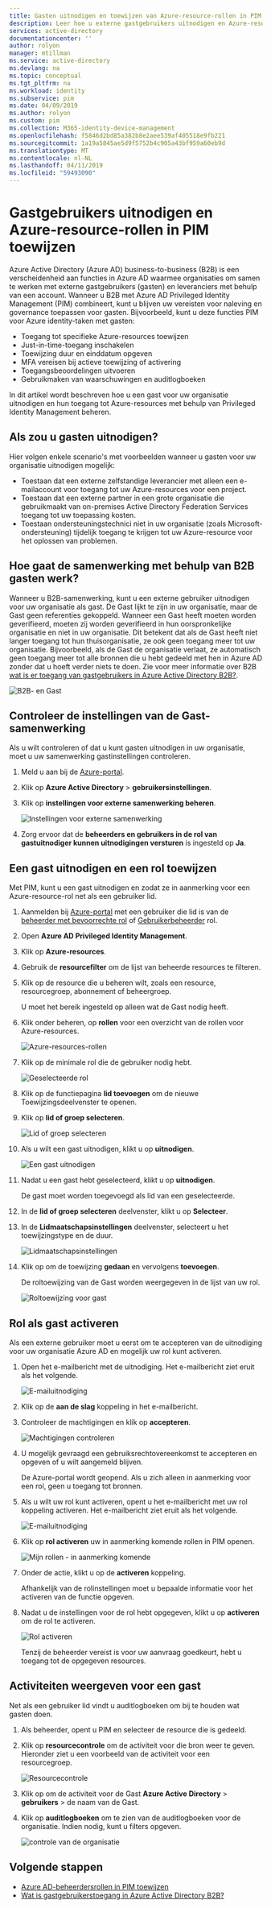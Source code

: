 ```yaml
---
title: Gasten uitnodigen en toewijzen van Azure-resource-rollen in PIM - Azure Active Directory | Microsoft Docs
description: Leer hoe u externe gastgebruikers uitnodigen en Azure-resource-rollen in Azure AD Privileged Identity Management (PIM) toe te wijzen.
services: active-directory
documentationcenter: ''
author: rolyon
manager: mtillman
ms.service: active-directory
ms.devlang: na
ms.topic: conceptual
ms.tgt_pltfrm: na
ms.workload: identity
ms.subservice: pim
ms.date: 04/09/2019
ms.author: rolyon
ms.custom: pim
ms.collection: M365-identity-device-management
ms.openlocfilehash: f5846d2bd85a382b8e2aee539af405518e9fb221
ms.sourcegitcommit: 1a19a5845ae5d9f5752b4c905a43bf959a60eb9d
ms.translationtype: MT
ms.contentlocale: nl-NL
ms.lasthandoff: 04/11/2019
ms.locfileid: "59493090"
---
```

# <a name="invite-guest-users-and-assign-azure-resource-roles-in-pim"></a>Gastgebruikers uitnodigen en Azure-resource-rollen in PIM toewijzen

Azure Active Directory (Azure AD) business-to-business (B2B) is een verscheidenheid aan functies in Azure AD waarmee organisaties om samen te werken met externe gastgebruikers (gasten) en leveranciers met behulp van een account. Wanneer u B2B met Azure AD Privileged Identity Management (PIM) combineert, kunt u blijven uw vereisten voor naleving en governance toepassen voor gasten. Bijvoorbeeld, kunt u deze functies PIM voor Azure identity-taken met gasten:

- Toegang tot specifieke Azure-resources toewijzen
- Just-in-time-toegang inschakelen
- Toewijzing duur en einddatum opgeven
- MFA vereisen bij actieve toewijzing of activering
- Toegangsbeoordelingen uitvoeren
- Gebruikmaken van waarschuwingen en auditlogboeken

In dit artikel wordt beschreven hoe u een gast voor uw organisatie uitnodigen en hun toegang tot Azure-resources met behulp van Privileged Identity Management beheren.

## <a name="when-would-you-invite-guests"></a>Als zou u gasten uitnodigen?

Hier volgen enkele scenario's met voorbeelden wanneer u gasten voor uw organisatie uitnodigen mogelijk:

- Toestaan dat een externe zelfstandige leverancier met alleen een e-mailaccount voor toegang tot uw Azure-resources voor een project.
- Toestaan dat een externe partner in een grote organisatie die gebruikmaakt van on-premises Active Directory Federation Services toegang tot uw toepassing kosten.
- Toestaan ondersteuningstechnici niet in uw organisatie (zoals Microsoft-ondersteuning) tijdelijk toegang te krijgen tot uw Azure-resource voor het oplossen van problemen.

## <a name="how-does-collaboration-using-b2b-guests-work"></a>Hoe gaat de samenwerking met behulp van B2B gasten werk?

Wanneer u B2B-samenwerking, kunt u een externe gebruiker uitnodigen voor uw organisatie als gast. De Gast lijkt te zijn in uw organisatie, maar de Gast geen referenties gekoppeld. Wanneer een Gast heeft moeten worden geverifieerd, moeten zij worden geverifieerd in hun oorspronkelijke organisatie en niet in uw organisatie. Dit betekent dat als de Gast heeft niet langer toegang tot hun thuisorganisatie, ze ook geen toegang meer tot uw organisatie. Bijvoorbeeld, als de Gast de organisatie verlaat, ze automatisch geen toegang meer tot alle bronnen die u hebt gedeeld met hen in Azure AD zonder dat u hoeft verder niets te doen. Zie voor meer informatie over B2B [wat is er toegang van gastgebruikers in Azure Active Directory B2B?](../b2b/what-is-b2b.md).

![B2B- en Gast](./media/pim-resource-roles-external-users/b2b-external-user.png)

## <a name="check-guest-collaboration-settings"></a>Controleer de instellingen van de Gast-samenwerking

Als u wilt controleren of dat u kunt gasten uitnodigen in uw organisatie, moet u uw samenwerking gastinstellingen controleren.

1. Meld u aan bij de [Azure-portal](https://portal.azure.com/).

1. Klik op **Azure Active Directory** > **gebruikersinstellingen**.

1. Klik op **instellingen voor externe samenwerking beheren**.

    ![Instellingen voor externe samenwerking](./media/pim-resource-roles-external-users/external-collaboration-settings.png)

1. Zorg ervoor dat de **beheerders en gebruikers in de rol van gastuitnodiger kunnen uitnodigingen versturen** is ingesteld op **Ja**.

## <a name="invite-a-guest-and-assign-a-role"></a>Een gast uitnodigen en een rol toewijzen

Met PIM, kunt u een gast uitnodigen en zodat ze in aanmerking voor een Azure-resource-rol net als een gebruiker lid.

1. Aanmelden bij [Azure-portal](https://portal.azure.com/) met een gebruiker die lid is van de [beheerder met bevoorrechte rol](../users-groups-roles/directory-assign-admin-roles.md#privileged-role-administrator) of [Gebruikerbeheerder](../users-groups-roles/directory-assign-admin-roles.md#user-administrator) rol.

1. Open **Azure AD Privileged Identity Management**.

1. Klik op **Azure-resources**.

1. Gebruik de **resourcefilter** om de lijst van beheerde resources te filteren.

1. Klik op de resource die u beheren wilt, zoals een resource, resourcegroep, abonnement of beheergroep.

    U moet het bereik ingesteld op alleen wat de Gast nodig heeft.

1. Klik onder beheren, op **rollen** voor een overzicht van de rollen voor Azure-resources.

    ![Azure-resources-rollen](./media/pim-resource-roles-external-users/resources-roles.png)

1. Klik op de minimale rol die de gebruiker nodig hebt.

    ![Geselecteerde rol](./media/pim-resource-roles-external-users/selected-role.png)

1. Klik op de functiepagina **lid toevoegen** om de nieuwe Toewijzingsdeelvenster te openen.

1. Klik op **lid of groep selecteren**.

    ![Lid of groep selecteren](./media/pim-resource-roles-external-users/select-member-group.png)

1. Als u wilt een gast uitnodigen, klikt u op **uitnodigen**.

    ![Een gast uitnodigen](./media/pim-resource-roles-external-users/invite-guest.png)

1. Nadat u een gast hebt geselecteerd, klikt u op **uitnodigen**.

    De gast moet worden toegevoegd als lid van een geselecteerde.

1. In de **lid of groep selecteren** deelvenster, klikt u op **Selecteer**.

1. In de **Lidmaatschapsinstellingen** deelvenster, selecteert u het toewijzingstype en de duur.

    ![Lidmaatschapsinstellingen](./media/pim-resource-roles-external-users/membership-settings.png)

1. Klik op om de toewijzing **gedaan** en vervolgens **toevoegen**.

    De roltoewijzing van de Gast worden weergegeven in de lijst van uw rol.

    ![Roltoewijzing voor gast](./media/pim-resource-roles-external-users/role-assignment.png)

## <a name="activate-role-as-a-guest"></a>Rol als gast activeren

Als een externe gebruiker moet u eerst om te accepteren van de uitnodiging voor uw organisatie Azure AD en mogelijk uw rol kunt activeren.

1. Open het e-mailbericht met de uitnodiging. Het e-mailbericht ziet eruit als het volgende.

    ![E-mailuitnodiging](./media/pim-resource-roles-external-users/email-invite.png)

1. Klik op de **aan de slag** koppeling in het e-mailbericht.

1. Controleer de machtigingen en klik op **accepteren**.

    ![Machtigingen controleren](./media/pim-resource-roles-external-users/invite-accept.png)

1. U mogelijk gevraagd een gebruiksrechtovereenkomst te accepteren en opgeven of u wilt aangemeld blijven.

    De Azure-portal wordt geopend. Als u zich alleen in aanmerking voor een rol, geen u toegang tot bronnen.

1. Als u wilt uw rol kunt activeren, opent u het e-mailbericht met uw rol koppeling activeren. Het e-mailbericht ziet eruit als het volgende.

    ![E-mailuitnodiging](./media/pim-resource-roles-external-users/email-role-assignment.png)

1. Klik op **rol activeren** uw in aanmerking komende rollen in PIM openen.

    ![Mijn rollen - in aanmerking komende](./media/pim-resource-roles-external-users/my-roles-eligible.png)

1. Onder de actie, klikt u op de **activeren** koppeling.

    Afhankelijk van de rolinstellingen moet u bepaalde informatie voor het activeren van de functie opgeven.

1. Nadat u de instellingen voor de rol hebt opgegeven, klikt u op **activeren** om de rol te activeren.

    ![Rol activeren](./media/pim-resource-roles-external-users/activate-role.png)

    Tenzij de beheerder vereist is voor uw aanvraag goedkeurt, hebt u toegang tot de opgegeven resources.

## <a name="view-activity-for-a-guest"></a>Activiteiten weergeven voor een gast

Net als een gebruiker lid vindt u auditlogboeken om bij te houden wat gasten doen.

1. Als beheerder, opent u PIM en selecteer de resource die is gedeeld.

1. Klik op **resourcecontrole** om de activiteit voor die bron weer te geven. Hieronder ziet u een voorbeeld van de activiteit voor een resourcegroep.

    ![Resourcecontrole](./media/pim-resource-roles-external-users/audit-resource.png)

1. Klik op om de activiteit voor de Gast **Azure Active Directory** > **gebruikers** > de naam van de Gast.

1. Klik op **auditlogboeken** om te zien van de auditlogboeken voor de organisatie. Indien nodig, kunt u filters opgeven.

    ![controle van de organisatie](./media/pim-resource-roles-external-users/audit-directory.png)

## <a name="next-steps"></a>Volgende stappen

- [Azure AD-beheerdersrollen in PIM toewijzen](pim-how-to-add-role-to-user.md)
- [Wat is gastgebruikerstoegang in Azure Active Directory B2B?](../b2b/what-is-b2b.md)
